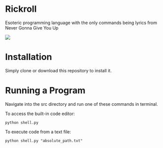 # Rickroll

Esoteric programming language with the only commands being lyrics from Never Gonna Give You Up

![](https://www.aberdeen.com/wp-content/uploads/2014/07/rickrolled.jpg)

# Installation

Simply clone or download this repository to install it.

# Running a Program

Navigate into the src directory and run one of these commands in terminal.

To access the built-in code editor:
```
python shell.py
```

To execute code from a text file:
```
python shell.py "absolute_path.txt"
```

